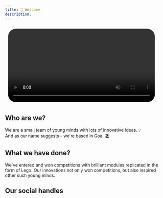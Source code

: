 ```yaml
---
title: 🙏 Welcome
description: 
---
```

<!-- ![alt text](/images/team_members/teams.mp4) -->
 <video style="padding: 10px;
            border-radius: 35px;
            width: 95% ;
            overflow: hidden;" autoplay muted>
            <source src="/images/team_members/teams.mp4" type="video/mp4">
            Your browser does not support the video tag.
        </video>
        
## Who are we? 
We are a small team of young minds with lots of innovative ideas. 💡
<br>
And as our name suggests - we're based in Goa. 🏖️

## What we have done?
We've entered and won competitions with brilliant modules replicated in the form of Lego. Our innovations not only won competitions, but also inspired other such young minds.

## Our social handles
<div class="tagembed-container" style=" width:100%;height:100%;overflow: auto;"><div class="tagembed-socialwall" data-wall-id="81109" view-url="https://widget.tagembed.com/81109">  </div> <script src="//widget.tagembed.com/embed.min.js" type="text/javascript"></script></div>